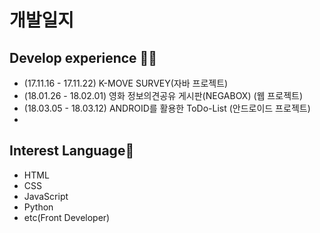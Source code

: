 # 개발일지




## Develop experience 🤹‍♀️
- (17.11.16 - 17.11.22) K-MOVE SURVEY(자바 프로젝트)
- (18.01.26 - 18.02.01) 영화 정보의견공유 게시판(NEGABOX) (웹 프로젝트)
- (18.03.05 - 18.03.12) ANDROID를 활용한 ToDo-List (안드로이드 프로젝트)
- 

## Interest Language👀
- HTML
- CSS
- JavaScript
- Python
- etc(Front Developer)


